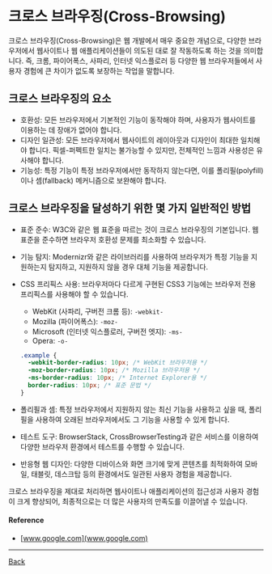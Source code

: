 # 크로스 브라우징(Cross-Browsing)

크로스 브라우징(Cross-Browsing)은 웹 개발에서 매우 중요한 개념으로, 다양한 브라우저에서 웹사이트나 웹 애플리케이션들이 의도된 대로 잘 작동하도록 하는 것을 의미합니다. 즉, 크롬, 파이어폭스, 사파리, 인터넷 익스플로러 등 다양한 웹 브라우저들에서 사용자 경험에 큰 차이가 없도록 보장하는 작업을 말합니다.

## 크로스 브라우징의 요소

- 호환성: 모든 브라우저에서 기본적인 기능이 동작해야 하며, 사용자가 웹사이트를 이용하는 데 장애가 없어야 합니다.
- 디자인 일관성: 모든 브라우저에서 웹사이트의 레이아웃과 디자인이 최대한 일치해야 합니다. 픽셀-퍼펙트한 일치는 불가능할 수 있지만, 전체적인 느낌과 사용성은 유사해야 합니다.
- 기능성: 특정 기능이 특정 브라우저에서만 동작하지 않는다면, 이를 폴리필(polyfill)이나 셈(fallback) 메커니즘으로 보완해야 합니다.

## 크로스 브라우징을 달성하기 위한 몇 가지 일반적인 방법

- 표준 준수: W3C와 같은 웹 표준을 따르는 것이 크로스 브라우징의 기본입니다. 웹 표준을 준수하면 브라우저 호환성 문제를 최소화할 수 있습니다.
- 기능 탐지: Modernizr와 같은 라이브러리를 사용하여 브라우저가 특정 기능을 지원하는지 탐지하고, 지원하지 않을 경우 대체 기능을 제공합니다.
- CSS 프리픽스 사용: 브라우저마다 다르게 구현된 CSS3 기능에는 브라우저 전용 프리픽스를 사용해야 할 수 있습니다.

  - WebKit (사파리, 구버전 크롬 등): `-webkit-`
  - Mozilla (파이어폭스): `-moz-`
  - Microsoft (인터넷 익스플로러, 구버전 엣지): `-ms-`
  - Opera: `-o-`

  ```css
  .example {
    -webkit-border-radius: 10px; /* WebKit 브라우저용 */
    -moz-border-radius: 10px; /* Mozilla 브라우저용 */
    -ms-border-radius: 10px; /* Internet Explorer용 */
    border-radius: 10px; /* 표준 문법 */
  }
  ```

- 폴리필과 셈: 특정 브라우저에서 지원하지 않는 최신 기능을 사용하고 싶을 때, 폴리필을 사용하여 오래된 브라우저에서도 그 기능을 사용할 수 있게 합니다.
- 테스트 도구: BrowserStack, CrossBrowserTesting과 같은 서비스를 이용하여 다양한 브라우저 환경에서 테스트를 수행할 수 있습니다.
- 반응형 웹 디자인: 다양한 디바이스와 화면 크기에 맞게 콘텐츠를 최적화하여 모바일, 태블릿, 데스크탑 등의 환경에서도 일관된 사용자 경험을 제공합니다.

크로스 브라우징을 제대로 처리하면 웹사이트나 애플리케이션의 접근성과 사용자 경험이 크게 향상되어, 최종적으로는 더 많은 사용자의 만족도를 이끌어낼 수 있습니다.

#### Reference

- [www.google.com](www.google.com)

---

[Back](../README.md)

```

```
